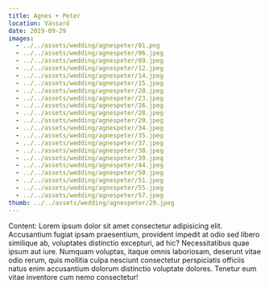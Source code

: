 ```yaml
---
title: Agnes + Peter
location: Vässarö
date: 2019-09-29
images:
  - ../../assets/wedding/agnespeter/01.png
  - ../../assets/wedding/agnespeter/06.jpeg
  - ../../assets/wedding/agnespeter/09.jpeg
  - ../../assets/wedding/agnespeter/12.jpeg
  - ../../assets/wedding/agnespeter/14.jpeg
  - ../../assets/wedding/agnespeter/15.jpeg
  - ../../assets/wedding/agnespeter/20.jpeg
  - ../../assets/wedding/agnespeter/23.jpeg
  - ../../assets/wedding/agnespeter/26.jpeg
  - ../../assets/wedding/agnespeter/28.jpeg
  - ../../assets/wedding/agnespeter/29.jpeg
  - ../../assets/wedding/agnespeter/34.jpeg
  - ../../assets/wedding/agnespeter/35.jpeg
  - ../../assets/wedding/agnespeter/37.jpeg
  - ../../assets/wedding/agnespeter/38.jpeg
  - ../../assets/wedding/agnespeter/39.jpeg
  - ../../assets/wedding/agnespeter/44.jpeg
  - ../../assets/wedding/agnespeter/50.jpeg
  - ../../assets/wedding/agnespeter/51.jpeg
  - ../../assets/wedding/agnespeter/55.jpeg
  - ../../assets/wedding/agnespeter/57.jpeg
thumb: ../../assets/wedding/agnespeter/29.jpeg
---
```


Content: Lorem ipsum dolor sit amet consectetur adipisicing elit.
Accusantium fugiat ipsam praesentium, provident impedit at odio sed libero
similique ab, voluptates distinctio excepturi, ad hic? Necessitatibus quae
ipsum aut iure. Numquam voluptas, itaque omnis laboriosam, deserunt vitae odio
rerum, quis mollitia culpa nesciunt consectetur perspiciatis officiis natus
enim accusantium dolorum distinctio voluptate dolores. Tenetur eum vitae
inventore cum nemo consectetur!
